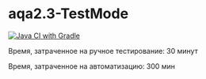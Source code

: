 # aqa2.3-TestMode
[![Java CI with Gradle](https://github.com/iva1111/aqa2.3-TestMode/actions/workflows/gradle.yml/badge.svg)](https://github.com/iva1111/aqa2.3-TestMode/actions/workflows/gradle.yml)

Время, затраченное на ручное тестирование: 30 минут

Время, затраченное на автоматизацию: 300 мин
